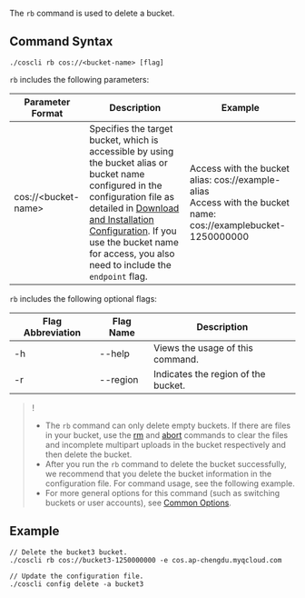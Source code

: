 The `rb` command is used to delete a bucket.

## Command Syntax
```plaintext
./coscli rb cos://<bucket-name> [flag]
```

`rb` includes the following parameters:

| Parameter Format | Description | Example |
| --------- | ------------- | ------------------------ |
| cos://&lt;bucket-name&gt; | Specifies the target bucket, which is accessible by using the bucket alias or bucket name configured in the configuration file as detailed in [Download and Installation Configuration](https://intl.cloud.tencent.com/document/product/436/43265). If you use the bucket name for access, you also need to include the `endpoint` flag. | Access with the bucket alias: cos://example-alias <br>Access with the bucket name: cos://examplebucket-1250000000    |

`rb` includes the following optional flags:

| Flag Abbreviation | Flag Name     | Description                         |
| --------- | ------------- | ------------------------ |
| -h |  --help |   Views the usage of this command. |
| -r        | --region      | Indicates the region of the bucket.   |

>!
>- The `rb` command can only delete empty buckets. If there are files in your bucket, use the [rm](https://intl.cloud.tencent.com/document/product/436/43258) and [abort](https://intl.cloud.tencent.com/document/product/436/43261) commands to clear the files and incomplete multipart uploads in the bucket respectively and then delete the bucket.
>- After you run the `rb` command to delete the bucket successfully, we recommend that you delete the bucket information in the configuration file. For command usage, see the following example.
>- For more general options for this command (such as switching buckets or user accounts), see [Common Options](https://www.tencentcloud.com/document/product/436/46273).

## Example

```plaintext
// Delete the bucket3 bucket.
./coscli rb cos://bucket3-1250000000 -e cos.ap-chengdu.myqcloud.com
```

```plaintext
// Update the configuration file.
./coscli config delete -a bucket3
```

